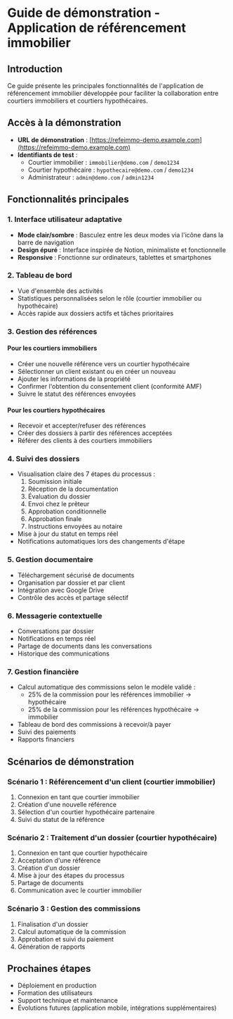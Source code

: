 # Guide de démonstration - Application de référencement immobilier

## Introduction

Ce guide présente les principales fonctionnalités de l'application de référencement immobilier développée pour faciliter la collaboration entre courtiers immobiliers et courtiers hypothécaires.

## Accès à la démonstration

- **URL de démonstration** : [https://refeimmo-demo.example.com](https://refeimmo-demo.example.com)
- **Identifiants de test** :
  - Courtier immobilier : `immobilier@demo.com` / `demo1234`
  - Courtier hypothécaire : `hypothecaire@demo.com` / `demo1234`
  - Administrateur : `admin@demo.com` / `admin1234`

## Fonctionnalités principales

### 1. Interface utilisateur adaptative

- **Mode clair/sombre** : Basculez entre les deux modes via l'icône dans la barre de navigation
- **Design épuré** : Interface inspirée de Notion, minimaliste et fonctionnelle
- **Responsive** : Fonctionne sur ordinateurs, tablettes et smartphones

### 2. Tableau de bord

- Vue d'ensemble des activités
- Statistiques personnalisées selon le rôle (courtier immobilier ou hypothécaire)
- Accès rapide aux dossiers actifs et tâches prioritaires

### 3. Gestion des références

#### Pour les courtiers immobiliers
- Créer une nouvelle référence vers un courtier hypothécaire
- Sélectionner un client existant ou en créer un nouveau
- Ajouter les informations de la propriété
- Confirmer l'obtention du consentement client (conformité AMF)
- Suivre le statut des références envoyées

#### Pour les courtiers hypothécaires
- Recevoir et accepter/refuser des références
- Créer des dossiers à partir des références acceptées
- Référer des clients à des courtiers immobiliers

### 4. Suivi des dossiers

- Visualisation claire des 7 étapes du processus :
  1. Soumission initiale
  2. Réception de la documentation
  3. Évaluation du dossier
  4. Envoi chez le prêteur
  5. Approbation conditionnelle
  6. Approbation finale
  7. Instructions envoyées au notaire
- Mise à jour du statut en temps réel
- Notifications automatiques lors des changements d'étape

### 5. Gestion documentaire

- Téléchargement sécurisé de documents
- Organisation par dossier et par client
- Intégration avec Google Drive
- Contrôle des accès et partage sélectif

### 6. Messagerie contextuelle

- Conversations par dossier
- Notifications en temps réel
- Partage de documents dans les conversations
- Historique des communications

### 7. Gestion financière

- Calcul automatique des commissions selon le modèle validé :
  - 25% de la commission pour les références immobilier → hypothécaire
  - 25% de la commission pour les références hypothécaire → immobilier
- Tableau de bord des commissions à recevoir/à payer
- Suivi des paiements
- Rapports financiers

## Scénarios de démonstration

### Scénario 1 : Référencement d'un client (courtier immobilier)
1. Connexion en tant que courtier immobilier
2. Création d'une nouvelle référence
3. Sélection d'un courtier hypothécaire partenaire
4. Suivi du statut de la référence

### Scénario 2 : Traitement d'un dossier (courtier hypothécaire)
1. Connexion en tant que courtier hypothécaire
2. Acceptation d'une référence
3. Création d'un dossier
4. Mise à jour des étapes du processus
5. Partage de documents
6. Communication avec le courtier immobilier

### Scénario 3 : Gestion des commissions
1. Finalisation d'un dossier
2. Calcul automatique de la commission
3. Approbation et suivi du paiement
4. Génération de rapports

## Prochaines étapes

- Déploiement en production
- Formation des utilisateurs
- Support technique et maintenance
- Évolutions futures (application mobile, intégrations supplémentaires)
